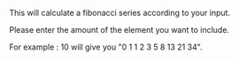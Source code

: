 This will calculate a fibonacci series according to your input. 

Please enter the amount of the element you want to include.

For example : 10 will give you "0 1 1 2 3 5 8 13 21 34".